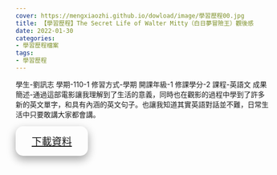 ```yaml
---
cover: https://mengxiaozhi.github.io/dowload/image/學習歷程00.jpg
title: 【學習歷程】The Secret Life of Walter Mitty（白日夢冒險王）觀後感
date: 2022-01-30
categories:
- 學習歷程檔案
tags:
- 學習歷程
---
```

學生-劉訊志
學期-110-1
修習方式-學期
開課年級-1
修課學分-2
課程-英語文
成果簡述-通過這部電影讓我理解到了生活的意義，同時也在觀影的過程中學到了許多新的英文單字，和具有內涵的英文句子。也讓我知道其實英語對話並不難，日常生活中只要敢講大家都會講。

<p></p>
<div id="Dowload-button" style="
    border-radius:15px;
    bottom: 120px;
    background-color:fffff;
    border: none;
    color: white;
    padding: 15px 32px;
    text-align: center;
    text-decoration: none;
    display: inline-block;
    font-size: 20px;
    box-shadow: 0 8px 16px 0 rgba(0,0,0,0.2), 0 6px 20px 0 rgba(0,0,0,0.19);
    }">
<a href="https://mengxiaozhi.github.io/dowload/The_Secret_Life_of_Walter_Mitty觀後感.pdf">下載資料</a>
</div>
<p></p>